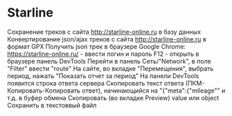 # Starline
Сохранение треков с сайта http://starline-online.ru в базу данных
Конвертирование json/ajax треков с сайта http://starline-online.ru в формат GPX
Получить json трек в браузере Google Chrome:
https://starline-online.ru/ - ввести логин и пароль
F12 - открыть в браузере панель DevTools
Перейти в панель Сеть/"Network", в поле "Filter" ввести "route"
На сайте, во вкладке "Перемещения", выбрать период, нажать "Показать отчет за период"
На панели DevTools появится строка ответа сервера
Скопировать текст ответа (ПКМ-Копировать-Копировать ответ), начинающийся на "{"meta":{"mileage"" и т.д. в буфер обмена
Скопировать (во вкладке Preview) value или object
Сохранить в текстоввый файл
